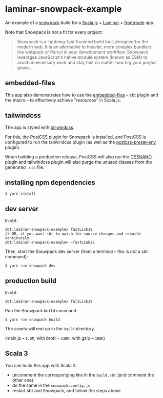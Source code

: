 # laminar-snowpack-example

An example of a [snowpack](https://www.snowpack.dev/) build for a [Scala.js](https://scala-js.org) + [Laminar](https://github.com/raquo/Laminar) +
[frontroute](https://github.com/tulz-app/frontroute) app.

Note that Snowpack is not a fit for every project:

> Snowpack is a lightning-fast frontend build tool, designed for the modern web. 
> It is an alternative to heavier, more complex bundlers like webpack or Parcel 
> in your development workflow. Snowpack leverages JavaScript's native module
> system (known as ESM) to avoid unnecessary work and stay fast no matter
> how big your project grows.

## embedded-files

This app also demonstrates how to use the [embedded-files](https://github.com/yurique/embedded-files/) – sbt plugin and
the macro – to effectively achieve "resources" in Scala.js.

## tailwindcss

The app is styled with [tailwindcss](https://tailwindcss.com/).

For this, the [PostCSS](https://postcss.org/) plugin for Snowpack is installed, and PostCSS 
is configured to run the tailwindcss plugin (as well as the [postcss-preset-env](https://preset-env.cssdb.org/) plugin).

When building a production release, PostCSS will also run the [CSSNANO](https://cssnano.co/) plugin and tailwindcss plugin
will also purge the unused classes from the generated `.css` file.

## installing npm dependencies

```console
$ yarn install
```

## dev server

In sbt:
```
sbt:laminar-snowpack-example> fastLinkJS
// OR, if you want sbt to watch the source changes and rebuild continuosly
sbt:laminar-snowpack-example> ~fastLinkJS
```

Then, start the Snowpack dev server (from a terminal – this is *not* a sbt command):

```console
$ yarn run snowpack dev
```

## production build

In sbt:
```
sbt:laminar-snowpack-example> fullLinkJS
```

Run the Snowpack `build` command:

```console
$ yarn run snowpack build
```

The assets will end up in the `build` directory.

(main.js – `1.5M`, with brotli - `130K`, with gzip – `188K`)

## Scala 3

You can build this app with Scala 3:

* uncomment the corresponging line in the `build.sbt` (and comment the other one)
* do the same in the `snowpack.config.js`
* restart sbt and Snowpack, and follow the steps above

